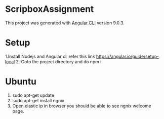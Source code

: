 # ScripboxAssignment

This project was generated with [Angular CLI](https://github.com/angular/angular-cli) version 9.0.3.

# Setup
1.Install Nodejs and Angular cli refer this link https://angular.io/guide/setup-local
2. Goto the project directory and do npm i

# Ubuntu
1. sudo apt-get update
2. sudo apt-get install ngnix
3. Open elastic ip in browser you should be able to see ngnix welcome page.
